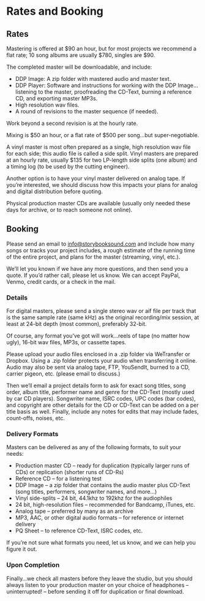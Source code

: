 # Rates and Booking

## Rates

Mastering is offered at $90 an hour, but for most projects we recommend a flat rate; 10 song albums are usually $780, singles are $90.

The completed master will be downloadable, and include:
- DDP Image: A zip folder with mastered audio and master text.
- DDP Player: Software and instructions for working with the DDP Image…listening to the master, proofreading the CD-Text, burning a reference CD, and exporting master MP3s.
- High resolution wav files.
- A round of revisions to the master sequence (if needed).

Work beyond a second revision is at the hourly rate.

Mixing is $50 an hour, or a flat rate of $500 per song…but super-negotiable.

A vinyl master is most often prepared as a single, high resolution wav file for each side; this audio file is called a side split. Vinyl masters are prepared at an hourly rate, usually $135 for two LP-length side splits (one album) and a timing log (to be used by the cutting engineer).

Another option is to have your vinyl master delivered on analog tape. If you’re interested, we should discuss how this impacts your plans for analog and digital distribution before quoting.

Physical production master CDs are available (usually only needed these days for archive, or to reach someone not online).

## Booking

Please send an email to info@storybooksound.com and include how many songs or tracks your project includes, a rough estimate of the running time of the entire project, and plans for the master (streaming, vinyl, etc.).

We’ll let you known if we have any more questions, and then send you a quote. If you’d rather call, please let us know. We can accept PayPal, Venmo, credit cards, or a check in the mail.

### Details

For digital masters, please send a single stereo wav or aif file per track that is the same sample rate (same kHz) as the original recording/mix session, at least at 24-bit depth (most common), preferably 32-bit.

Of course, any format you’ve got will work…reels of tape (no matter how ugly), 16-bit wav files, MP3s, or cassette tapes.

Please upload your audio files enclosed in a .zip folder via WeTransfer or Dropbox. Using a .zip folder protects your audio when transferring it online. Audio may also be sent via analog tape, FTP, YouSendIt, burned to a CD, carrier pigeon, etc. (please email to discuss.)

Then we’ll email a project details form to ask for exact song titles, song order, album title, performer name and genre for the CD-Text (mostly used by car CD players). Songwriter name, ISRC codes, UPC codes (bar codes), and copyright are other details for the CD or CD-Text can be added on a per title basis as well. Finally, include any notes for edits that may include fades, count-offs, noises, etc.

### Delivery Formats

Masters can be delivered as any of the following formats, to suit your needs:

- Production master CD – ready for duplication (typically larger runs of CDs) or replication (shorter runs of CD-Rs)
- Reference CD – for a listening test
- DDP Image – a zip folder that contains the audio master plus CD-Text (song titles, performers, songwriter names, and more…)
- Vinyl side-splits – 24 bit, 44.1khz to 192khz for the audiophiles
- 24 bit, high-resolution files – recommended for Bandcamp, iTunes, etc.
- Analog tape – preferred by many as an archive
- MP3, AAC, or other digital audio formats – for reference or internet delivery
- PQ Sheet – to reference CD-Text, ISRC codes, etc.

If you’re not sure what formats you need, let us know, and we can help you figure it out.

### Upon Completion

Finally…we check all masters before they leave the studio, but you should always listen to your production master on your choice of headphones – uninterrupted! – before sending it off for duplication or final download.
